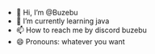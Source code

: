 - 👋 Hi, I’m @Buzebu
- 🌱 I’m currently learning java
- 📫 How to reach me by discord buzebu
- 😄 Pronouns: whatever you want

<!---
Buzebu/Buzebu is a ✨ special ✨ repository because its `README.md` (this file) appears on your GitHub profile.
You can click the Preview link to take a look at your changes.
--->

